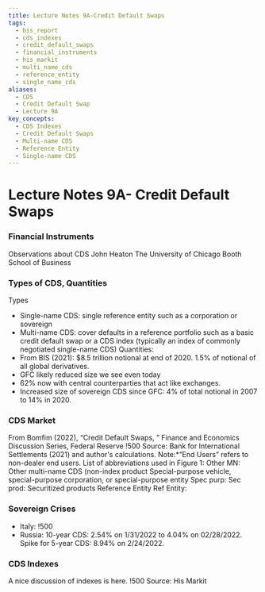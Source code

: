```yaml
---
title: Lecture Notes 9A-Credit Default Swaps
tags:
  - bis_report
  - cds_indexes
  - credit_default_swaps
  - financial_instruments
  - his_markit
  - multi_name_cds
  - reference_entity
  - single_name_cds
aliases:
  - CDS
  - Credit Default Swap
  - Lecture 9A
key_concepts:
  - CDS Indexes
  - Credit Default Swaps
  - Multi-name CDS
  - Reference Entity
  - Single-name CDS
---
```


# Lecture Notes 9A- Credit Default Swaps
### Financial Instruments

Observations about CDS
John Heaton
The University of Chicago Booth School of Business

### Types of CDS,  Quantities

Types

- Single-name CDS: single reference entity such as a corporation or sovereign
- Multi-name CDS: cover defaults in a reference portfolio such as a basic credit default swap or a CDS index (typically an index of commonly negotiated single-name CDS)
Quantities:
- From BIS (2021): \$8.5 trillion notional at end of 2020. 1.5% of notional of all global derivatives.
- GFC likely reduced size we see even today
- $62\%$ now with central counterparties that act like exchanges.
- Increased size of sovereign CDS since GFC: 4% of total notional in 2007 to $14\%$ in 2020.

### CDS Market

From Bomfim (2022),  “Credit Default Swaps,  ” Finance and Economics Discussion Series,  Federal Reserve
 !500
Source: Bank for International Settlements (2021) and author's calculations. Note:*“End Users” refers to non-dealer end users. List of abbreviations used in Figure 1: Other MN: Other multi-name CDS (non-index product Special-purpose vehicle,  special-purpose corporation,  or special-purpose entity Spec purp: Sec prod: Securitized products Reference Entity Ref Entity:

### Sovereign Crises
- Italy:
 !500
- Russia: 10-year CDS: 2.54% on 1/31/2022 to $4.04\%$ on 02/28/2022. Spike for 5-year CDS: $8.94\%$ on 2/24/2022.

### CDS Indexes

A nice discussion of indexes is here.
 !500
Source: His Markit
